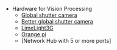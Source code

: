 - Hardware for Vision Processing
    - [Global shutter camera](https://www.amazon.com/Arducam-Distortion-Microphones-Computer-Raspberry/dp/B096M5DKY6/ref=sr_1_2_sspa?crid=2TPYT64EPUVF8&dib=eyJ2IjoiMSJ9.bDp-BH4E8d7xnQOtTbL2NPv-Z0CshyRKUAfs0YR_mOiSjowF40E07tTyvM-2V1Lq035uBrZfEtVuKDyCLzjFnnldRQsAqfVxhwLAEOnpG3BHY8HEH1blUlwrNo7ulD0cmHbdnKQdioCi1ghGD8LP1DPN3us7Xpw8VK8HzdSWC0Zy8S0STf43CDEO_Xz2iqFyVpKKr09PyMuVV-N39mt95rUX6xY7rikppDExGGrcHZU.W_coRIsVOFjQg8GP0Rlqu1VGvZurbJCAFLsKgrX_EZE&dib_tag=se&keywords=global%2Bshutter%2Bcamera&qid=1713474148&sprefix=global%2Bshutter%2Bcamera%2Caps%2C108&sr=8-2-spons&sp_csd=d2lkZ2V0TmFtZT1zcF9hdGY&th=1v)
    - [Better global shutter camera](https://www.adafruit.com/product/5702)
    - [LimeLight3G](https://limelightvision.io/products/limelight-3g)
    - [Orange pi](https://www.amazon.com/dp/B0BN15SS83?ref=myi_title_dp&th=1)
    - [Network Hub with 5 or more ports]
